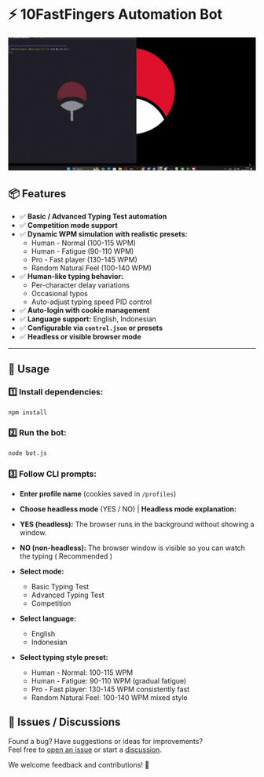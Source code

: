 # ⚡ 10FastFingers Automation Bot


![Demo GIF](demo/demo.gif)


## 📦 Features

- ✅ **Basic / Advanced Typing Test automation**
- ✅ **Competition mode support**
- ✅ **Dynamic WPM simulation with realistic presets:**
  - Human - Normal (100-115 WPM)
  - Human - Fatigue (90-110 WPM)
  - Pro - Fast player (130-145 WPM)
  - Random Natural Feel (100-140 WPM)
- ✅ **Human-like typing behavior:**
  - Per-character delay variations
  - Occasional typos
  - Auto-adjust typing speed PID control
- ✅ **Auto-login with cookie management**
- ✅ **Language support:** English, Indonesian
- ✅ **Configurable via `control.json` or presets**
- ✅ **Headless or visible browser mode**

---

## 🚀 Usage

### 1️⃣ Install dependencies:
```bash
npm install
```

### 2️⃣ Run the bot:
```bash
node bot.js
```

### 3️⃣ Follow CLI prompts:
- **Enter profile name** (cookies saved in `/profiles`)
- **Choose headless mode** (YES / NO) | 
**Headless mode explanation:**
- **YES (headless):** The browser runs in the background without showing a window.
- **NO (non-headless):** The browser window is visible so you can watch the typing ( Recommended )

- **Select mode:**
  - Basic Typing Test
  - Advanced Typing Test
  - Competition
- **Select language:**
  - English
  - Indonesian
- **Select typing style preset:**
  - Human - Normal: 100-115 WPM
  - Human - Fatigue: 90-110 WPM (gradual fatigue)
  - Pro - Fast player: 130-145 WPM consistently fast
  - Random Natural Feel: 100-140 WPM mixed style
## 💬 Issues / Discussions

Found a bug? Have suggestions or ideas for improvements?  
Feel free to [open an issue](https://github.com/justhalooo/10fastfingers-bot/issues) or start a [discussion](https://github.com/justhalooo/10fastfingers-bot/discussions).  

We welcome feedback and contributions! 🎉
